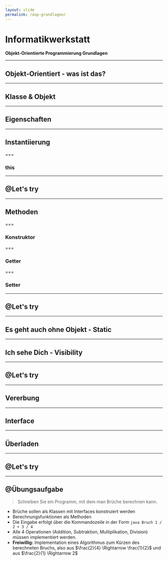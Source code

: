 ```yaml
---
layout: slide
permalink: /oop-grundlagen/
---
```


# Informatikwerkstatt
__Objekt-Orientierte Programmierung Grundlagen__

---

## Objekt-Orientiert - was ist das?

<!-- was ist der Sinn von OOP -->

---

## Klasse & Objekt

<!-- was ist eine Klasse, was ist ein Objekt, was ist der Sinn von diesem Konzept -->

---

## Eigenschaften

<!-- was sind Eigenenschaften, wozu braucht man die-->

---

## Instantiierung

<!-- was macht new, Stichwort Speicher, am besten mit Boxen, wo man was rein tun kann erklären -->

===

### this

<!-- was ist this, mit einem Schaubild -->

---

## @Let's try

<!-- Beispiel Klasse erstellen mit ein paar Eigenschaften und aus der main Instantiieren -->

---

## Methoden

<!-- Was sind Methoden, wozu braucht man sie, wie sehen sie aus -->

===

### Konstruktor

<!-- was ist ein Ctor, wofür wird er benötigt -->

===

### Getter

<!-- was ist ein getter, wozu braucht man es -->

===

### Setter

<!-- was ist ein setter, wozu braucht man es, ebenso wann überprüft man Daten, in dem Objekt gesetzt werden -->

---

## @Let's try

<!-- Beispiel mit Getter / Setter + eine eigene Methode, die irgendetwas mit den Eigenschaften macht -->

---

## Es geht auch ohne Objekt - Static

<!-- Was ist static, wann benutzt man es, wofür ist es gut und wann benutzt man es nicht -->

---

## Ich sehe Dich - Visibility

<!-- public / private / protected, private & public im Detail, protected muss nur erwähnt werden -->

---

## @Let's try

<!-- static mit private / public, Methoden mit public / private -->

---

## Vererbung

<!-- was ist Vererbung allgemein mit Beispiel, wofür verwendet man es, Beispiel mit unterschiedlich großen Boxen, abstrakte Klassen weg lassen -->

---

## Interface

<!-- was sind Interfaces, wozu sind sie gut, wofür braucht man sie -->

---

## Überladen

<!-- was heisst überladen, wofür braucht man es und welche Einschränkungen gibt es beim Überladen -->

---

## @Let's try

<!-- ein Beispiel mit Interface und 2 abgeleiteten Klassen vom Interface und dann noch einer dritten Klasse, die von einer Klasse abgeleitet wurde -->

---

## @Übungsaufgabe

> Schreiben Sie ein Programm, mit dem man Brüche berechnen kann. 

* Brüche sollen als Klassen mit Interfaces konstruiert werden 
* Berechnungsfunktionen als Methoden
* Die Eingabe erfolgt über die Kommandozeile in der Form ```java Bruch 1 / 2 + 3 / 4```
* Alle 4 Operationen (Addition, Subtraktion, Multiplikation, Division) müssen implementiert werden. 
* __Freiwillig:__ Implementation eines Algorithmus zum Kürzen des berechneten Bruchs, also aus $\frac{2}{4} \Rightarrow \frac{1}{2}$ und aus $\frac{2}{1} \Rightarrow 2$
